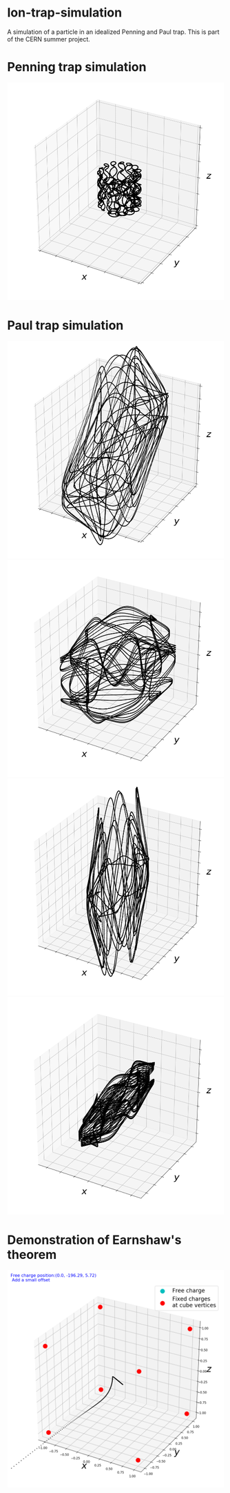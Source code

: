 # Ion-trap-simulation
A simulation of a particle in an idealized Penning and Paul trap.
This is part of the CERN summer project.

# Penning trap simulation
![alt text](https://github.com/Ahmed-alkharusi/Ion-trap-simulation/blob/main/new%20correct.png)

# Paul trap simulation
![alt text](https://github.com/Ahmed-alkharusi/Ion-trap-simulation/blob/main/simulation4.png)
![alt text](https://github.com/Ahmed-alkharusi/Ion-trap-simulation/blob/main/simulation1.png)
![alt text](https://github.com/Ahmed-alkharusi/Ion-trap-simulation/blob/main/simulation2.png)
![alt text](https://github.com/Ahmed-alkharusi/Ion-trap-simulation/blob/main/simulation3.png)

# Demonstration of Earnshaw's theorem
![alt text](https://github.com/Ahmed-alkharusi/Ion-trap-simulation/blob/main/588.png)
